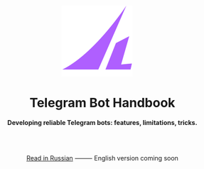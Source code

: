 <br>

<div align="center">

<div>
<img src="public/logo.svg" alt="" width="160">&nbsp;&nbsp;&nbsp;&nbsp;&nbsp;&nbsp;
</div>

# Telegram Bot Handbook

**Developing reliable Telegram bots: features, limitations, tricks.**

<br>
<br>

[Read in Russian](https://handbook.tmat.me/ru/) ⸻ English version coming soon

</div>
